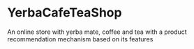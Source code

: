 # YerbaCafeTeaShop
An online store with yerba mate, coffee and tea with a product recommendation mechanism based on its features
